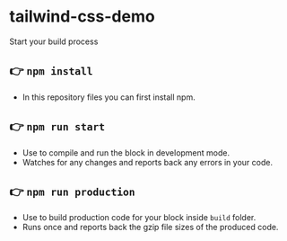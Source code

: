 # tailwind-css-demo

Start your build process

## 👉  `npm install`
- In this repository files you can first install npm.

## 👉  `npm run start`
- Use to compile and run the block in development mode.
- Watches for any changes and reports back any errors in your code.

## 👉  `npm run production`
- Use to build production code for your block inside `build` folder.
- Runs once and reports back the gzip file sizes of the produced code.

